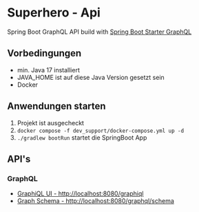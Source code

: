 # Superhero - Api

Spring Boot GraphQL API build with 
[Spring Boot Starter GraphQL](https://docs.spring.io/spring-graphql/docs/1.2.0-RC1/reference/html/)

## Vorbedingungen
- min. Java 17 installiert 
- JAVA_HOME ist auf diese Java Version gesetzt sein
- Docker

## Anwendungen starten
1. Projekt ist ausgecheckt
2. `docker compose -f dev_support/docker-compose.yml up -d`
3. `./gradlew bootRun` startet die SpringBoot App


## API's

### GraphQL

- [GraphiQL UI - http://localhost:8080/graphiql](http://localhost:8080/graphiql)
- [Graph Schema - http://localhost:8080/graphql/schema](http://localhost:8080/graphql/schema)
